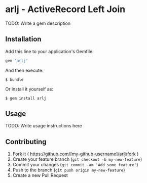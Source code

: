 # arlj - ActiveRecord Left Join

TODO: Write a gem description

## Installation

Add this line to your application's Gemfile:

```ruby
gem 'arlj'
```

And then execute:

    $ bundle

Or install it yourself as:

    $ gem install arlj

## Usage

TODO: Write usage instructions here

## Contributing

1. Fork it ( https://github.com/[my-github-username]/arlj/fork )
2. Create your feature branch (`git checkout -b my-new-feature`)
3. Commit your changes (`git commit -am 'Add some feature'`)
4. Push to the branch (`git push origin my-new-feature`)
5. Create a new Pull Request
